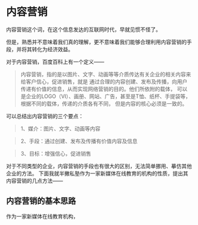 # 内容营销
内容营销这个词，在这个信息发达的互联网时代，早就见惯不怪了。

但是，熟悉并不意味着我们真的理解，更不意味着我们能够合理利用内容营销的手段，并将其转化为经济效益。

对于内容营销，百度百科上有一个定义——

> 内容营销，指的是以图片、文字、动画等等介质传达有关企业的相关内容来给客户信心，促进销售，就是
通过合理的内容创建、发布及传播，向用户传递有价值的信息，从而实现网络营销的目的。他们所依附的载体，
可以是企业的LOGO（VI）、画册、网站、广告，甚至是T恤、纸杯、手提袋等，根据不同的载体，传递的介质各有不同，
但是内容的核心必须是一致的。

可以总结出内容营销的三个要点：
> 1、媒介：图片、文字、动画等内容

> 2、手段：通过创建、发布及传播有价值内容及信息

> 3、目标：增强信心，促进销售

对于不同类型的企业，内容营销的手段也有很大的区别，无法简单挪用、摹仿其他企业的方法。
下面我就半撇私塾作为一家新媒体在线教育的机构的性质，提出其内容营销的几点方法——

## 内容营销的基本思路
作为一家新媒体在线教育机构，
